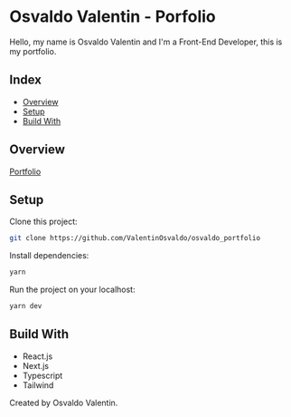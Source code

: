 # Osvaldo Valentin - Porfolio

Hello, my name is Osvaldo Valentin and I'm a Front-End Developer, this is my portfolio.

## Index

- [Overview](#overview)
- [Setup](#setup)
- [Build With](#build-with)

## Overview

[Portfolio](https://osvaldo-portfolio.vercel.app/)

## Setup

Clone this project:

```bash
git clone https://github.com/ValentinOsvaldo/osvaldo_portfolio
```

Install dependencies:

```bash
yarn
```

Run the project on your localhost:

```bash
yarn dev
```

## Build With

- React.js
- Next.js
- Typescript
- Tailwind

Created by Osvaldo Valentin.
